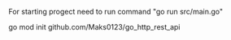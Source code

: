 
For starting progect need to run command "go run src/main.go"




go mod init github.com/Maks0123/go_http_rest_api